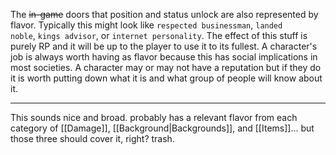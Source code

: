The ~~in-game~~ doors that position and status unlock are also represented by flavor. Typically this might look like `respected businessman`, `landed noble`, `kings advisor`, or `internet personality`. The effect of this stuff is purely RP and it will be up to the player to use it to its fullest. A character's job is always worth having as flavor because this has social implications in most societies. A character may or may not have a reputation but if they do it is worth putting down what it is and what group of people will know about it.

---

This sounds nice and broad. probably has a relevant flavor from each category of [[Damage]], [[Background|Backgrounds]], and [[Items]]... but those three should cover it, right? trash.